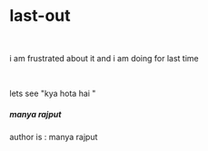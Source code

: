 # last-out
<br>
<p>i am frustrated about it and i am doing for last time</p>
<br>
<p>lets see "kya hota hai  "</p>
<h5>manya rajput</h5>
<p>author is : manya rajput</p>